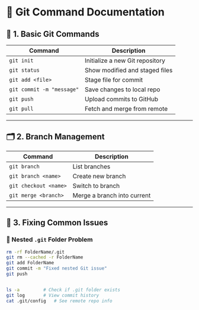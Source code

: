 # 🧭 Git Command Documentation

## 📌 1. Basic Git Commands

| Command                   | Description                     |
| ------------------------- | ------------------------------- |
| `git init`                | Initialize a new Git repository |
| `git status`              | Show modified and staged files  |
| `git add <file>`          | Stage file for commit           |
| `git commit -m "message"` | Save changes to local repo      |
| `git push`                | Upload commits to GitHub        |
| `git pull`                | Fetch and merge from remote     |

---

## 🗂️ 2. Branch Management

| Command               | Description                 |
| --------------------- | --------------------------- |
| `git branch`          | List branches               |
| `git branch <name>`   | Create new branch           |
| `git checkout <name>` | Switch to branch            |
| `git merge <branch>`  | Merge a branch into current |

---

## 🧹 3. Fixing Common Issues

### 🔸 Nested `.git` Folder Problem

```bash
rm -rf FolderName/.git
git rm --cached -r FolderName
git add FolderName
git commit -m "Fixed nested Git issue"
git push


ls -a         # Check if .git folder exists
git log       # View commit history
cat .git/config   # See remote repo info
```
